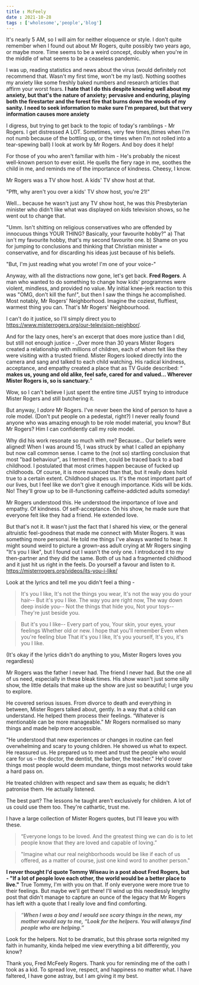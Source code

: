 ```yaml
---
title : McFeely 
date : 2021-10-28
tags : ['wholesome','people','blog']
---
```


It's nearly 5 AM, so I will aim for neither eloquence or style. I don't quite remember when I found out about Mr Rogers, quite possibly two years ago, or maybe more. Time seems to be a weird concept, doubly when you're in the middle of what seems to be a ceaseless pandemic.

I was up, reading statistics and news about the virus (would definitely not recommend that. Wasn't my first time, won't be my last). Nothing soothes my anxiety like some freshly baked numbers and research articles that affirm your worst fears. **I hate that I do this despite knowing well about my anxiety, but that's the nature of anxiety; pervasive and enduring, playing both the firestarter and the forest fire that burns down the woods of my sanity. I need to seek information to make sure I'm prepared, but that very information causes more anxiety**

I digress, but trying to get back to the topic of today's ramblings - Mr Rogers. I get distressed A LOT. Sometimes, very few times,(times when I'm not numb because of the bottling up, or the times when I'm not rolled into a tear-spewing ball) I look at work by Mr Rogers. And boy does it help!

For those of you who aren't familiar with him - He's probably the nicest well-known person to ever exist. He quells the fiery rage in me, soothes the child in me, and reminds me of the importance of kindness. Cheesy, I know.

Mr Rogers was a TV show host. A kids' TV show host at that. 

"Pfft, why aren't you over a kids' TV show host, you're 21!" 

Well… because he wasn't just any TV show host, he was this Presbyterian minister who didn't like what was displayed on kids television shows, so he went out to change that.

"Umm. Isn't shitting on religious conservatives who are offended by innocuous things YOUR THING? Basically, your favourite hobby?"
a) That isn't my favourite hobby, that's my second favourite one. 
b) Shame on you for jumping to conclusions and thinking that Christian minister = conservative, and for discarding his ideas just because of his beliefs.

"But, I'm just reading what you wrote! I'm one of your voice-"

Anyway, with all the distractions now gone, let's get back. **Fred Rogers**. A man who wanted to do something to change how kids' programmes were violent, mindless, and provided no value. My initial knee-jerk reaction to this was "OMG, don't kill the fun!", but then I saw the things he accomplished. Most notably, Mr Rogers' Neighborhood. Imagine the coziest, fluffiest, warmest thing you can. That's Mr Rogers' Neighbourhood.

I can't do it justice, so I'll simply direct you to https://www.misterrogers.org/our-television-neighbor/.

And for the lazy ones, here's an excerpt that does more justice than I did, but still not enough justice - _Over more than 30 years Mister Rogers created a relationship with millions of children, each of whom felt like they were visiting with a trusted friend. Mister Rogers looked directly into the camera and sang and talked to each child watching. His radical kindness, acceptance, and empathy created a place that as TV Guide described: “ **makes us, young and old alike, feel safe, cared for and valued… Wherever Mister Rogers is, so is sanctuary.**”

Wow, so I can't believe I just spent the entire time JUST trying to introduce Mister Rogers and still butchering it.

But anyway, I _adore_ Mr Rogers. I've never been the kind of person to have a role model. (Don't put people on a pedestal, right?) I never really found anyone who was amazing enough to be role model material, you know? But Mr Rogers? Him I can confidently call my role model.

Why did his work resonate so much with me? Because… Our beliefs were aligned! When I was around 15, I was struck by what I called an epiphany but now call common sense. I came to the (not so) startling conclusion that most "bad behaviour", as I termed it then, could be traced back to a bad childhood. I postulated that most crimes happen because of fucked up childhoods. Of course, it is more nuanced than that, but it really does hold true to a certain extent. Childhood shapes us. It's the most important part of our lives, but I feel like we don't give it enough importance. Kids will be kids. No! They'll grow up to be ill-functioning caffeine-addicted adults someday!

Mr Rogers understood this. He understood the importance of love and empathy. Of kindness. Of self-acceptance. On his show, he made sure that everyone felt like they had a friend. He extended love.

But that's not it. It wasn't just the fact that I shared his view, or the general altruistic feel-goodness that made me connect with Mister Rogers. It was something more personal. He told me things I've always wanted to hear. It might sound weird to picture a grown-ass adult crying at Mr Rogers singing "It's you I like", but I found out I wasn't the only one. I introduced it to my then-partner and they did the same. Both of us had a fragmented childhood and it just hit us right in the feels. Do yourself a favour and listen to it. https://misterrogers.org/videos/its-you-i-like/

Look at the lyrics and tell me you didn't feel a thing -

> It's you I like, It's not the things you wear, It's not the way you do your hair-- But it's you I like. The way you are right now, The way down deep inside you-- Not the things that hide you, Not your toys-- They're just beside you.

> But it's you I like-- Every part of you, Your skin, your eyes, your feelings Whether old or new. I hope that you'll remember Even when you're feeling blue That it's you I like, It's you yourself, It's you, it's you I like.

(It's okay if the lyrics didn't do anything to you, Mister Rogers loves you regardless)

Mr Rogers was the father I never had. The friend I never had. But the one all of us need, especially in these bleak times. His show wasn't just some silly show, the little details that make up the show are just so beautiful; I urge you to explore.

He covered serious issues. From divorce to death and everything in between, Mister Rogers talked about, gently. In a way that a child can understand. He helped them process their feelings. “Whatever is mentionable can be more manageable.” Mr Rogers normalised so many things and made help more accessible.

"He understood that new experiences or changes in routine can feel overwhelming and scary to young children. He showed us what to expect. He reassured us. He prepared us to meet and trust the people who would care for us – the doctor, the dentist, the barber, the teacher." He'd cover things most people would deem mundane, things most networks would take a hard pass on.

He treated children with respect and saw them as equals; he didn't patronise them. He actually listened.

The best part? The lessons he taught aren't exclusively for children. A lot of us could use them too. They're cathartic, trust me.

I have a large collection of Mister Rogers quotes, but I'll leave you with these.

> “Everyone longs to be loved. And the greatest thing we can do is to let people know that they are loved and capable of loving.”

> "Imagine what our real neighborhoods would be like if each of us offered, as a matter of course, just one kind word to another person."

**I never thought I'd quote Tommy Wiseau in a post about Fred Rogers, but - "If a lot of people love each other, the world would be a better place to live."** True Tommy, I'm with you on that. If only everyone were more true to their feelings. But maybe we'll get there!
I'll wind up this needlessly lengthy post that didn't manage to capture an ounce of the legacy that Mr Rogers has left with a quote that I really love and find comforting.

> _“**When I was a boy and I would see scary things in the news, my mother would say to me, “Look for the helpers. You will always find people who are helping.”**_

Look for the helpers. Not to be dramatic, but this phrase sorta reignited my faith in humanity, kinda helped me view everything a bit differently, you know?

Thank you, Fred McFeely Rogers. Thank you for reminding me of the oath I took as a kid. To spread love, respect, and happiness no matter what. I have faltered, I have gone astray, but I am giving it my best.
